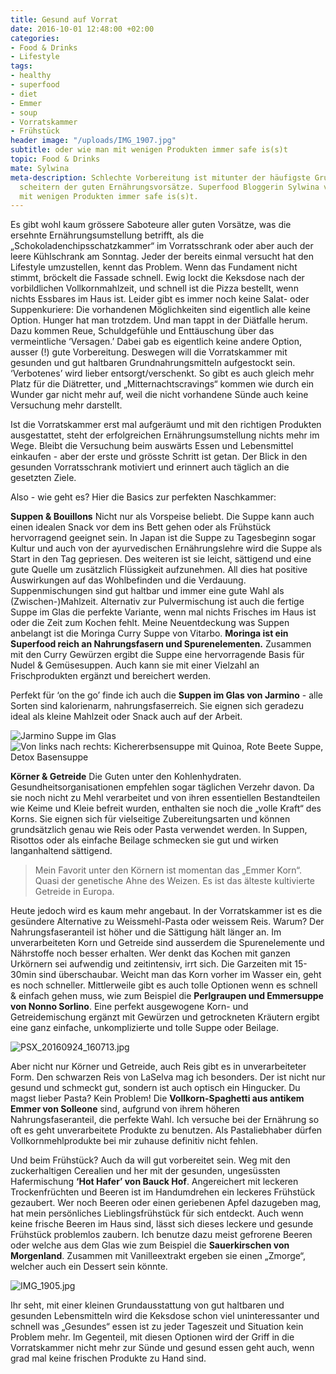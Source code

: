 ```yaml
---
title: Gesund auf Vorrat
date: 2016-10-01 12:48:00 +02:00
categories:
- Food & Drinks
- Lifestyle
tags:
- healthy
- superfood
- diet
- Emmer
- soup
- Vorratskammer
- Frühstück
header image: "/uploads/IMG_1907.jpg"
subtitle: oder wie man mit wenigen Produkten immer safe is(s)t
topic: Food & Drinks
mate: Sylwina
meta-description: Schlechte Vorbereitung ist mitunter der häufigste Grund für das
  scheitern der guten Ernährungsvorsätze. Superfood Bloggerin Sylwina verrät wie man
  mit wenigen Produkten immer safe is(s)t.
---
```


Es gibt wohl kaum grössere Saboteure aller guten Vorsätze, was die ersehnte Ernährungsumstellung betrifft, als die „Schokoladenchipsschatzkammer“ im Vorratsschrank oder aber auch der leere Kühlschrank am Sonntag. Jeder der bereits einmal versucht hat den Lifestyle umzustellen, kennt das Problem. Wenn das Fundament nicht stimmt, bröckelt die Fassade schnell. Ewig lockt die Keksdose nach der vorbildlichen Vollkornmahlzeit, und schnell ist die Pizza bestellt, wenn nichts Essbares im Haus ist. Leider gibt es immer noch keine Salat- oder Suppenkuriere: Die vorhandenen Möglichkeiten sind eigentlich alle keine Option. Hunger hat man trotzdem. Und man tappt in der Diätfalle herum. Dazu kommen Reue, Schuldgefühle und Enttäuschung über das vermeintliche ‘Versagen.’ Dabei gab es eigentlich keine andere Option, ausser (!) gute Vorbereitung. Deswegen will die Vorratskammer mit gesunden und gut haltbaren Grundnahrungsmitteln aufgestockt sein. ‘Verbotenes’ wird lieber entsorgt/verschenkt. So gibt es auch gleich mehr Platz für die Diätretter, und „Mitternachtscravings“ kommen wie durch ein Wunder gar nicht mehr auf, weil die nicht vorhandene Sünde auch keine Versuchung mehr darstellt.

Ist die Vorratskammer erst mal aufgeräumt und mit den richtigen Produkten ausgestattet, steht der erfolgreichen Ernährungsumstellung nichts mehr im Wege. Bleibt die Versuchung beim auswärts Essen und Lebensmittel einkaufen - aber der erste und grösste Schritt ist getan. Der Blick in den gesunden Vorratsschrank motiviert und erinnert auch täglich an die gesetzten Ziele.

Also - wie geht es? Hier die Basics zur perfekten Naschkammer:

**Suppen & Bouillons**
Nicht nur als Vorspeise beliebt. Die Suppe kann auch einen idealen Snack vor dem ins Bett gehen oder als Frühstück hervorragend geeignet sein. In Japan ist die Suppe zu Tagesbeginn sogar Kultur und auch von der ayurvedischen Ernährungslehre wird die Suppe als Start in den Tag gepriesen. Des weiteren ist sie leicht, sättigend und eine gute Quelle um zusätzlich Flüssigkeit aufzunehmen. All dies hat positive Auswirkungen auf das Wohlbefinden und die Verdauung. Suppenmischungen sind gut haltbar und immer eine gute Wahl als (Zwischen-)Mahlzeit. Alternativ zur Pulvermischung ist auch die fertige Suppe im Glas die perfekte Variante, wenn mal nichts Frisches im Haus ist oder die Zeit zum Kochen fehlt. Meine Neuentdeckung was Suppen anbelangt ist die Moringa Curry Suppe von Vitarbo. **Moringa ist ein Superfood reich an Nahrungsfasern und Spurenelementen.** Zusammen mit den Curry Gewürzen ergibt die Suppe eine hervorragende Basis für Nudel & Gemüsesuppen. Auch kann sie mit einer Vielzahl an Frischprodukten ergänzt und bereichert werden.

Perfekt für ‘on the go’ finde ich auch die **Suppen im Glas von Jarmino** - alle Sorten sind kalorienarm, nahrungsfaserreich. Sie eignen sich geradezu ideal als kleine Mahlzeit oder Snack auch auf der Arbeit.

![Jarmino Suppe im Glas](/uploads/IMG_1332.jpg)
![Von links nach rechts: Kichererbsensuppe mit Quinoa, Rote Beete Suppe, Detox Basensuppe](/uploads/IMG_1352.jpg)

**Körner & Getreide**
Die Guten unter den Kohlenhydraten. Gesundheitsorganisationen empfehlen sogar täglichen Verzehr davon. Da sie noch nicht zu Mehl verarbeitet und von ihren essentiellen Bestandteilen wie Keime und Kleie befreit wurden, enthalten sie noch die „volle Kraft“ des Korns. Sie eignen sich für vielseitige Zubereitungsarten und können grundsätzlich genau wie Reis oder Pasta verwendet werden. In Suppen, Risottos oder als einfache Beilage schmecken sie gut und wirken langanhaltend sättigend.

> Mein Favorit unter den Körnern ist momentan das „Emmer Korn“. Quasi der genetische Ahne des Weizen. Es ist das älteste kultivierte Getreide in Europa.

Heute jedoch wird es kaum mehr angebaut. In der Vorratskammer ist es die gesündere Alternative zu Weissmehl-Pasta oder weissem Reis. Warum? Der Nahrungsfaseranteil ist höher und die Sättigung hält länger an. Im unverarbeiteten Korn und Getreide sind ausserdem die Spurenelemente und Nährstoffe noch besser erhalten. Wer denkt das Kochen mit ganzen Urkörnern sei aufwendig und zeitintensiv, irrt sich. Die Garzeiten mit 15-30min sind überschaubar. Weicht  man das Korn vorher im Wasser ein, geht es noch schneller. Mittlerweile gibt es auch tolle Optionen wenn es schnell & einfach gehen muss, wie zum Beispiel die **Perlgraupen und Emmersuppe von Nonno Sorlino**. Eine perfekt ausgewogene Korn- und Getreidemischung ergänzt mit Gewürzen und getrockneten Kräutern ergibt eine ganz einfache, unkomplizierte und tolle Suppe oder Beilage.

![PSX_20160924_160713.jpg](/uploads/PSX_20160924_160713.jpg)

Aber nicht nur Körner und Getreide, auch Reis gibt es in unverarbeiteter Form. Den schwarzen Reis von LaSelva mag ich besonders. Der ist nicht nur gesund und schmeckt gut, sondern ist auch optisch ein Hingucker. Du magst lieber Pasta? Kein Problem! Die **Vollkorn-Spaghetti aus antikem Emmer von Solleone** sind, aufgrund von ihrem höheren Nahrungsfaseranteil, die perfekte Wahl. Ich versuche bei der Ernährung so oft es geht unverarbeitete Produkte zu benutzen. Als Pastaliebhaber dürfen Vollkornmehlprodukte bei mir zuhause definitiv nicht fehlen.

Und beim Frühstück? Auch da will gut vorbereitet sein. Weg mit den zuckerhaltigen Cerealien und her mit der gesunden, ungesüssten Hafermischung **‘Hot Hafer’ von Bauck Hof**. Angereichert mit leckeren Trockenfrüchten und Beeren ist im Handumdrehen ein leckeres Frühstück gezaubert. Wer noch Beeren oder einen geriebenen Apfel dazugeben mag, hat mein persönliches Lieblingsfrühstück für sich entdeckt. Auch wenn keine frische Beeren im Haus sind, lässt sich dieses leckere und gesunde Frühstück problemlos zaubern. Ich benutze dazu meist gefrorene Beeren oder welche aus dem Glas wie zum Beispiel die **Sauerkirschen von Morgenland**. Zusammen mit Vanilleextrakt ergeben sie einen  „Zmorge“, welcher auch ein Dessert sein könnte.

![IMG_1905.jpg](/uploads/IMG_1905.jpg)

Ihr seht, mit einer kleinen Grundausstattung von gut haltbaren und gesunden Lebensmitteln wird die Keksdose schon viel uninteressanter und schnell was „Gesundes“ essen ist zu jeder Tageszeit und Situation kein Problem mehr. Im Gegenteil, mit diesen Optionen wird der Griff in die Vorratskammer nicht mehr zur Sünde und gesund essen geht auch, wenn grad mal keine frischen Produkte zu Hand sind.
